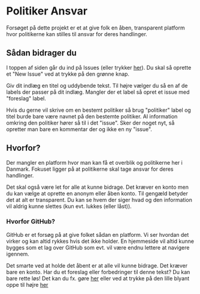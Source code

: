 # Politiker Ansvar

Forsøget på dette projekt er et at give folk en åben, transparent platform hvor
politikerne kan stilles til ansvar for deres handlinger.

## Sådan bidrager du

I toppen af siden går du ind på Issues (eller trykker
[her](https://github.com/politikeransvar/politikeransvar/issues)). Du skal så
oprette et "New Issue" ved at trykke på den grønne knap.

Giv dit indlæg en titel og uddybende tekst. Til højre vælger du så en af de
labels der passer på dit indlæg. Mangler der et label så opret et issue med
"foreslag" label.

Hvis du gerne vil skrive om en bestemt politiker så brug "politiker" label og
titel burde bare være navnet på den bestemte politiker. Al information omkring
den politiker hører så til i det "issue". Sker der noget nyt, så opretter man
bare en kommentar der og ikke en ny "issue".

## Hvorfor?

Der mangler en platform hvor man kan få et overblik og politikerne her i
Danmark. Fokuset ligger på at politikerne skal tage ansvar for deres handlinger.

Det skal også være let for alle at kunne bidrage. Det kræver en konto men du kan
vælge at oprette en anonym eller åben konto. Til gengæld betyder det at alt er
transparent. Du kan se hvem der siger hvad og den information vil aldrig kunne
slettes (kun evt. lukkes (eller låst)).

### Hvorfor GitHub?

GitHub er et forsøg på at give folket sådan en platform. Vi ser hvordan det
virker og kan altid rykkes hvis det ikke holder. En hjemmeside vil altid kunne
bygges som et lag over GitHub som evt. vil være endnu lettere at navigere
igennem.

Det smarte ved at holde det åbent er at alle vil kunne bidrage. Det kræver bare
en konto. Har du et foreslag eller forbedringer til denne tekst? Du kan bare
rette løs! Det kan du fx. gøre
[her](https://github.com/politikeransvar/politikeransvar/edit/master/README.md)
eller ved at trykke på den lille blyant oppe til højre
[her](https://github.com/politikeransvar/politikeransvar/blob/master/README.md)
